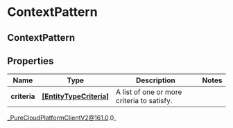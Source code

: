 # ContextPattern

## ContextPattern

## Properties

|Name | Type | Description | Notes|
|------------ | ------------- | ------------- | -------------|
| **criteria** | [**[EntityTypeCriteria]**](EntityTypeCriteria) | A list of one or more criteria to satisfy. | |



_PureCloudPlatformClientV2@161.0.0_
